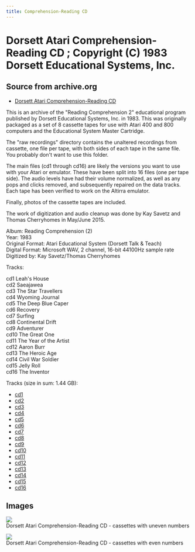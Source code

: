 ```yaml
---
title: Comprehension-Reading CD
---
```

# Dorsett Atari Comprehension-Reading CD ; Copyright (C) 1983 Dorsett Educational Systems, Inc.  
## Source from archive.org  
- [Dorsett Atari Comprehension-Reading CD](https://archive.org/details/DorsettAtariReadingComprehension2)  
  
This is an archive of the "Reading Comprehension 2" educational program published by Dorsett Educational Systems, Inc. in 1983. This was originally packaged as a set of 8 cassette tapes for use with Atari 400 and 800 computers and the Educational System Master Cartridge.  
  
The "raw recordings" directory contains the unaltered recordings from cassette, one file per tape, with both sides of each tape in the same file. You probably don't want to use this folder.  
  
The main files (cd1 through cd16) are likely the versions you want to use with your Atari or emulator. These have been split into 16 files (one per tape side). The audio levels have had their volume normalized, as well as any pops and clicks removed, and subsequently repaired on the data tracks. Each tape has been verified to work on the Altirra emulator.  
  
Finally, photos of the cassette tapes are included.  
  
The work of digitization and audio cleanup was done by Kay Savetz and Thomas Cherryhomes in May/June 2015.  
  
Album: Reading Comprehension (2)  
Year: 1983  
Original Format: Atari Educational System (Dorsett Talk & Teach)  
Digital Format: Microsoft WAV, 2 channel, 16-bit 44100Hz sample rate  
Digitized by: Kay Savetz/Thomas Cherryhomes  
  
Tracks:  
  
cd1	Leah's House  
cd2	Saeajawea  
cd3	The Star Travellers  
cd4	Wyoming Journal  
cd5	The Deep Blue Caper  
cd6	Recovery  
cd7	Surfing  
cd8	Continental Drift  
cd9	Adventurer  
cd10	The Great One  
cd11	The Year of the Artist  
cd12	Aaron Burr  
cd13	The Heroic Age  
cd14	Civil War Soldier  
cd15	Jelly Roll  
cd16	The Inventor  
  
Tracks (size in sum: 1.44 GB):  
  
- [cd1](http://data.atariwiki.org/FLAC/Reading-Comprehension_Cd/cd1.flac)  
- [cd2](http://data.atariwiki.org/FLAC/Reading-Comprehension_Cd/cd2.flac)  
- [cd3](http://data.atariwiki.org/FLAC/Reading-Comprehension_Cd/cd3.flac)  
- [cd4](http://data.atariwiki.org/FLAC/Reading-Comprehension_Cd/cd4.flac)  
- [cd5](http://data.atariwiki.org/FLAC/Reading-Comprehension_Cd/cd5.flac)  
- [cd6](http://data.atariwiki.org/FLAC/Reading-Comprehension_Cd/cd6.flac)  
- [cd7](http://data.atariwiki.org/FLAC/Reading-Comprehension_Cd/cd7.flac)  
- [cd8](http://data.atariwiki.org/FLAC/Reading-Comprehension_Cd/cd8.flac)  
- [cd9](http://data.atariwiki.org/FLAC/Reading-Comprehension_Cd/cd9.flac)  
- [cd10](http://data.atariwiki.org/FLAC/Reading-Comprehension_Cd/cd10.flac)  
- [cd11](http://data.atariwiki.org/FLAC/Reading-Comprehension_Cd/cd11.flac)  
- [cd12](http://data.atariwiki.org/FLAC/Reading-Comprehension_Cd/cd12.flac)  
- [cd13](http://data.atariwiki.org/FLAC/Reading-Comprehension_Cd/cd13.flac)  
- [cd14](http://data.atariwiki.org/FLAC/Reading-Comprehension_Cd/cd14.flac)  
- [cd15](http://data.atariwiki.org/FLAC/Reading-Comprehension_Cd/cd15.flac)  
- [cd16](http://data.atariwiki.org/FLAC/Reading-Comprehension_Cd/cd16.flac)  
## Images  
![](attachments/cdA_.jpg)  
Dorsett Atari Comprehension-Reading CD - cassettes with uneven numbers  
  
![](attachments/cdB_.jpg)  
Dorsett Atari Comprehension-Reading CD - cassettes with even numbers  
